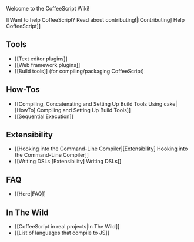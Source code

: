 Welcome to the CoffeeScript Wiki!

[[Want to help CoffeeScript? Read about contributing!|[Contributing] Help CoffeeScript]]


## Tools

* [[Text editor plugins]]
* [[Web framework plugins]]
* [[Build tools]] (for compiling/packaging CoffeeScript)


## How-Tos

* [[Compiling, Concatenating and Setting Up Build Tools Using cake|[HowTo] Compiling and Setting Up Build Tools]]
* [[Sequential Execution]]


## Extensibility

* [[Hooking into the Command-Line Compiler|[Extensibility] Hooking into the Command-Line Compiler]]
* [[Writing DSLs|[Extensibility] Writing DSLs]]


## FAQ
* [[Here|FAQ]]

## In The Wild
* [[CoffeeScript in real projects|In The Wild]]
* [[List of languages that compile to JS]]


